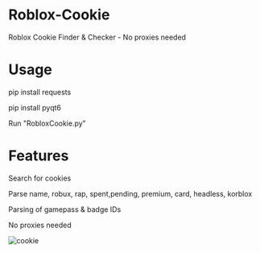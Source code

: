 # Roblox-Cookie
Roblox Cookie Finder &amp; Checker - No proxies needed

# Usage
pip install requests

pip install pyqt6

Run "RobloxCookie.py"

# Features

Search for cookies

Parse name, robux, rap, spent,pending, premium, card, headless, korblox

Parsing of gamepass & badge IDs

No proxies needed

![cookie](https://i.ibb.co/5hXD7gKq/image.png)
